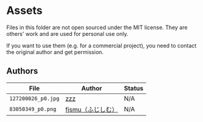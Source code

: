# Assets

Files in this folder are not open sourced under the MIT license. They are others' work and are used for personal use only.

If you want to use them (e.g. for a commercial project), you need to contact the original author and get permission.

## Authors

| File | Author | Status |
| --- | --- | --- |
| `127200026_p0.jpg`| [zzz](https://www.pixiv.net/artworks/127200026) | N/A |
| `83050349_p0.png`| [fjsmu（ふじしむ）](https://www.pixiv.net/artworks/83050349) | N/A |
